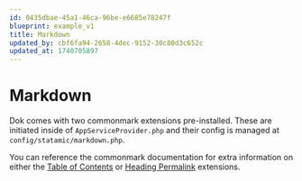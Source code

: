 ```yaml
---
id: 0435dbae-45a1-46ca-96be-e6685e78247f
blueprint: example_v1
title: Markdown
updated_by: cbf6fa94-2658-4dec-9152-30c80d3c652c
updated_at: 1740705897
---
```

# Markdown

Dok comes with two commonmark extensions pre-installed. These are initiated inside of `AppServiceProvider.php` and their config is managed at `config/statamic/markdown.php`.

You can reference the commonmark documentation for extra information on either the [Table of Contents](https://commonmark.thephpleague.com/2.6/extensions/table-of-contents/) or [Heading Permalink](https://commonmark.thephpleague.com/2.6/extensions/heading-permalinks/) extensions.